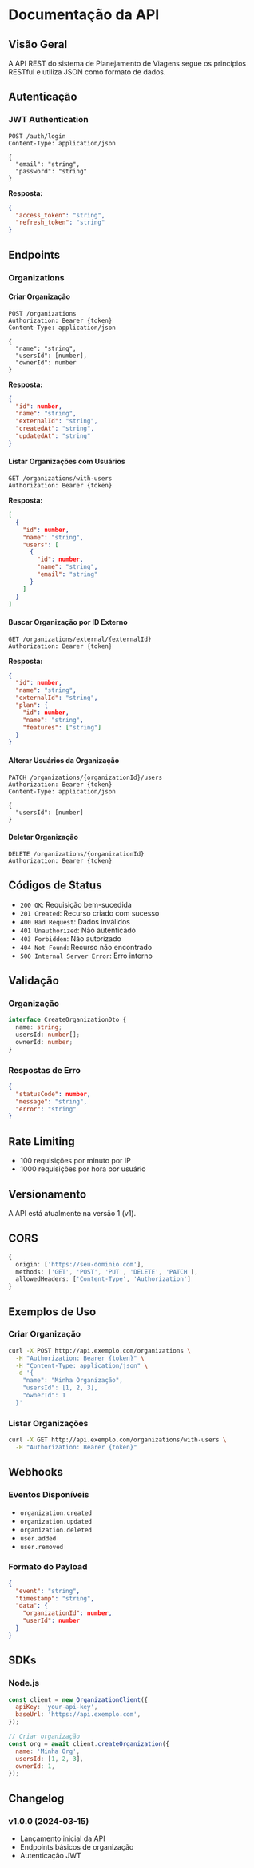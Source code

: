 # Documentação da API

## Visão Geral

A API REST do sistema de Planejamento de Viagens segue os princípios RESTful e utiliza JSON como formato de dados.

## Autenticação

### JWT Authentication

```http
POST /auth/login
Content-Type: application/json

{
  "email": "string",
  "password": "string"
}
```

**Resposta:**

```json
{
  "access_token": "string",
  "refresh_token": "string"
}
```

## Endpoints

### Organizations

#### Criar Organização

```http
POST /organizations
Authorization: Bearer {token}
Content-Type: application/json

{
  "name": "string",
  "usersId": [number],
  "ownerId": number
}
```

**Resposta:**

```json
{
  "id": number,
  "name": "string",
  "externalId": "string",
  "createdAt": "string",
  "updatedAt": "string"
}
```

#### Listar Organizações com Usuários

```http
GET /organizations/with-users
Authorization: Bearer {token}
```

**Resposta:**

```json
[
  {
    "id": number,
    "name": "string",
    "users": [
      {
        "id": number,
        "name": "string",
        "email": "string"
      }
    ]
  }
]
```

#### Buscar Organização por ID Externo

```http
GET /organizations/external/{externalId}
Authorization: Bearer {token}
```

**Resposta:**

```json
{
  "id": number,
  "name": "string",
  "externalId": "string",
  "plan": {
    "id": number,
    "name": "string",
    "features": ["string"]
  }
}
```

#### Alterar Usuários da Organização

```http
PATCH /organizations/{organizationId}/users
Authorization: Bearer {token}
Content-Type: application/json

{
  "usersId": [number]
}
```

#### Deletar Organização

```http
DELETE /organizations/{organizationId}
Authorization: Bearer {token}
```

## Códigos de Status

- `200 OK`: Requisição bem-sucedida
- `201 Created`: Recurso criado com sucesso
- `400 Bad Request`: Dados inválidos
- `401 Unauthorized`: Não autenticado
- `403 Forbidden`: Não autorizado
- `404 Not Found`: Recurso não encontrado
- `500 Internal Server Error`: Erro interno

## Validação

### Organização

```typescript
interface CreateOrganizationDto {
  name: string;
  usersId: number[];
  ownerId: number;
}
```

### Respostas de Erro

```json
{
  "statusCode": number,
  "message": "string",
  "error": "string"
}
```

## Rate Limiting

- 100 requisições por minuto por IP
- 1000 requisições por hora por usuário

## Versionamento

A API está atualmente na versão 1 (v1).

## CORS

```typescript
{
  origin: ['https://seu-dominio.com'],
  methods: ['GET', 'POST', 'PUT', 'DELETE', 'PATCH'],
  allowedHeaders: ['Content-Type', 'Authorization']
}
```

## Exemplos de Uso

### Criar Organização

```bash
curl -X POST http://api.exemplo.com/organizations \
  -H "Authorization: Bearer {token}" \
  -H "Content-Type: application/json" \
  -d '{
    "name": "Minha Organização",
    "usersId": [1, 2, 3],
    "ownerId": 1
  }'
```

### Listar Organizações

```bash
curl -X GET http://api.exemplo.com/organizations/with-users \
  -H "Authorization: Bearer {token}"
```

## Webhooks

### Eventos Disponíveis

- `organization.created`
- `organization.updated`
- `organization.deleted`
- `user.added`
- `user.removed`

### Formato do Payload

```json
{
  "event": "string",
  "timestamp": "string",
  "data": {
    "organizationId": number,
    "userId": number
  }
}
```

## SDKs

### Node.js

```javascript
const client = new OrganizationClient({
  apiKey: 'your-api-key',
  baseUrl: 'https://api.exemplo.com',
});

// Criar organização
const org = await client.createOrganization({
  name: 'Minha Org',
  usersId: [1, 2, 3],
  ownerId: 1,
});
```

## Changelog

### v1.0.0 (2024-03-15)

- Lançamento inicial da API
- Endpoints básicos de organização
- Autenticação JWT
